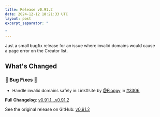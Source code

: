 ```yaml
---
title: Release v0.91.2
date: 2024-12-12 18:21:33 UTC
layout: post
excerpt_separator: "

"
---
```

Just a small bugfix release for an issue where invalid domains would cause a page error on the Creator list.

## What's Changed
### 🐛 Bug Fixes 🐛
* Handle invalid domains safely in Link#site by [@Floppy](https://github.com/Floppy) in [#3306](https://github.com/manyfold3d/manyfold/pull/3306)


**Full Changelog**: [v0.91.1...v0.91.2](https://github.com/manyfold3d/manyfold/compare/v0.91.1...v0.91.2)

See the original release on GitHub: [v0.91.2](https://github.com/manyfold3d/manyfold/releases/tag/v0.91.2)
